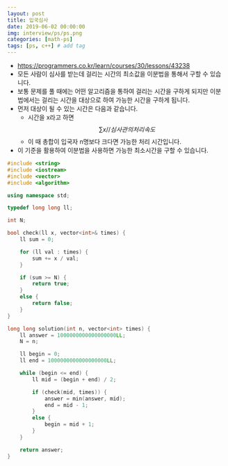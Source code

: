 ```yaml
---
layout: post
title: 입국심사
date: 2019-06-02 00:00:00
img: interview/ps/ps.png
categories: [math-ps] 
tags: [ps, c++] # add tag
---
```


- https://programmers.co.kr/learn/courses/30/lessons/43238
- 모든 사람이 심사를 받는데 걸리는 시간의 최소값을 이분법을 통해서 구할 수 있습니다.
- 보통 문제를 풀 때에는 어떤 알고리즘을 통하여 걸리는 시간을 구하게 되지만 이분법에서는 걸리는 시간을 대상으로 하여 가능한 시간을 구하게 됩니다.
- 먼저 대상이 될 수 있는 시간은 다음과 같습니다.
    - 시간을 x라고 하면 $$ \sum x // 심사관의 처리속도 $$
    - 이 때 총합이 입국자 n명보다 크다면 가능한 처리 시간입니다.
- 이 기준을 활용하여 이분법을 사용하면 가능한 최소시간을 구할 수 있습니다.


```cpp
#include <string>
#include <iostream>
#include <vector>
#include <algorithm>

using namespace std;

typedef long long ll;

int N;

bool check(ll x, vector<int>& times) {
	ll sum = 0;

	for (ll val : times) {
		sum += x / val;
	}

	if (sum >= N) {
		return true;
	}
	else {
		return false;
	}
}

long long solution(int n, vector<int> times) {
	ll answer = 1000000000000000000LL;
	N = n;

	ll begin = 0;
	ll end = 1000000000000000000LL;

	while (begin <= end) {
		ll mid = (begin + end) / 2;

		if (check(mid, times)) {
			answer = min(answer, mid);
			end = mid - 1;
		}
		else {
			begin = mid + 1;
		}
	}

    return answer;
}

```